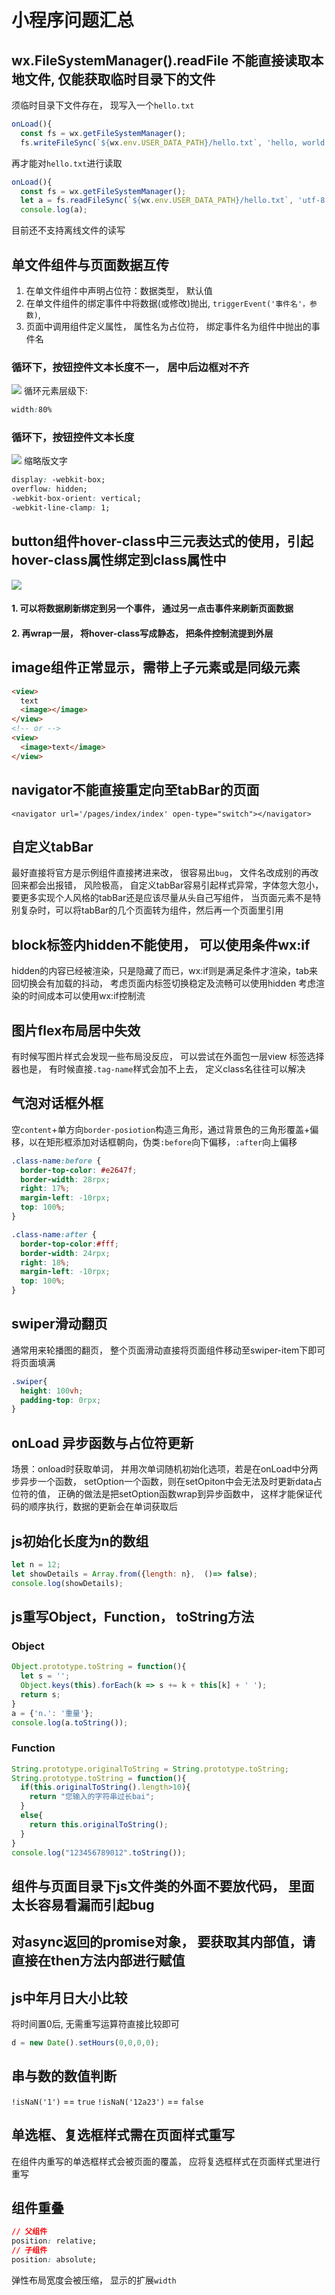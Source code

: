 # 小程序问题汇总

## wx.FileSystemManager().readFile 不能直接读取本地文件, 仅能获取临时目录下的文件
须临时目录下文件存在， 现写入一个`hello.txt`
```js
onLoad(){    
  const fs = wx.getFileSystemManager();
  fs.writeFileSync(`${wx.env.USER_DATA_PATH}/hello.txt`, 'hello, world', 'utf8');
```
再才能对`hello.txt`进行读取
```js
onLoad(){    
  const fs = wx.getFileSystemManager();
  let a = fs.readFileSync(`${wx.env.USER_DATA_PATH}/hello.txt`, 'utf-8');
  console.log(a);
```
目前还不支持离线文件的读写

## 单文件组件与页面数据互传
1. 在单文件组件中声明占位符：数据类型， 默认值
2. 在单文件组件的绑定事件中将数据(或修改)抛出, `triggerEvent('事件名'，参数)`, 
3. 页面中调用组件定义属性， 属性名为占位符， 绑定事件名为组件中抛出的事件名


### 循环下，按钮控件文本长度不一， 居中后边框对不齐
![](https://wuchengwei.icu/wp-content/uploads/2020/06/button-width-diff-246x300.png)
循环元素层级下: 
```css
width:80%
```
### 循环下，按钮控件文本长度
![](https://wuchengwei.icu/wp-content/uploads/2020/06/text-too-long-195x300.png)
缩略版文字
  ```css
  display: -webkit-box;
  overflow: hidden;            
  -webkit-box-orient: vertical;
  -webkit-line-clamp: 1;
```

## button组件hover-class中三元表达式的使用，引起hover-class属性绑定到class属性中
![](https://wuchengwei.icu/wp-content/uploads/2020/06/miniprogram-button-hover-class-bug-300x70.png)
#### 1. 可以将数据刷新绑定到另一个事件， 通过另一点击事件来刷新页面数据
#### 2. 再wrap一层， 将hover-class写成静态， 把条件控制流提到外层


## image组件正常显示，需带上子元素或是同级元素
```html
<view>
  text
  <image></image>
</view>
<!-- or -->
<view>
  <image>text</image>
</view>
```


## navigator不能直接重定向至tabBar的页面
```
<navigator url='/pages/index/index' open-type="switch"></navigator>
```

## 自定义tabBar
最好直接将官方是示例组件直接拷进来改， 很容易出`bug`， 文件名改成别的再改回来都会出报错， 风险极高，
自定义tabBar容易引起样式异常，字体忽大忽小，要更多实现个人风格的tabBar还是应该尽量从头自己写组件， 当页面元素不是特别复杂时，可以将tabBar的几个页面转为组件，然后再一个页面里引用

## block标签内hidden不能使用， 可以使用条件wx:if
hidden的内容已经被渲染，只是隐藏了而已，wx:if则是满足条件才渲染，tab来回切换会有加载的抖动，
考虑页面内标签切换稳定及流畅可以使用hidden
考虑渲染的时间成本可以使用wx:if控制流

## 图片flex布局居中失效
有时候写图片样式会发现一些布局没反应， 可以尝试在外面包一层view
标签选择器也是， 有时候直接`.tag-name`样式会加不上去， 定义class名往往可以解决

## 气泡对话框外框
空`content`+单方向`border-posiotion`构造三角形，通过背景色的三角形覆盖+偏移，以在矩形框添加对话框朝向，伪类`:before`向下偏移，`:after`向上偏移
```css
.class-name:before {
  border-top-color: #e2647f;
  border-width: 28rpx;
  right: 17%;
  margin-left: -10rpx;
  top: 100%;
}

.class-name:after {
  border-top-color:#fff;
  border-width: 24rpx;
  right: 18%;
  margin-left: -10rpx;
  top: 100%;
}
```

## swiper滑动翻页
通常用来轮播图的翻页， 整个页面滑动直接将页面组件移动至swiper-item下即可
将页面填满
```css
.swiper{
  height: 100vh;
  padding-top: 0rpx;
}
```


## onLoad 异步函数与占位符更新
场景：onload时获取单词， 并用次单词随机初始化选项，若是在onLoad中分两步异步一个函数， setOption一个函数，则在setOpiton中会无法及时更新data占位符的值， 正确的做法是把setOption函数wrap到异步函数中， 这样才能保证代码的顺序执行，数据的更新会在单词获取后


## js初始化长度为n的数组
```js
let n = 12;
let showDetails = Array.from({length: n},  ()=> false);
console.log(showDetails);
```

## js重写Object，Function， toString方法
### Object
```js
Object.prototype.toString = function(){
  let s = '';
  Object.keys(this).forEach(k => s += k + this[k] + ' ');
  return s;
}
a = {'n.': '重量'};
console.log(a.toString());
```
### Function
```js
String.prototype.originalToString = String.prototype.toString;
String.prototype.toString = function(){
  if(this.originalToString().length>10){
    return "您输入的字符串过长bai";
  }
  else{
    return this.originalToString();
  }
}
console.log("123456789012".toString());

```


## 组件与页面目录下js文件类的外面不要放代码， 里面太长容易看漏而引起bug

## 对async返回的promise对象， 要获取其内部值，请直接在then方法内部进行赋值

## js中年月日大小比较
将时间置0后, 无需重写运算符直接比较即可
```javascript
d = new Date().setHours(0,0,0,0);
```

## 串与数的数值判断
`!isNaN('1')` == `true`
`!isNaN('12a23')` == `false`

## 单选框、复选框样式需在页面样式重写
在组件内重写的单选框样式会被页面的覆盖， 应将复选框样式在页面样式里进行重写

## 组件重叠
```css
// 父组件
position: relative;
// 子组件
position: absolute;
```
弹性布局宽度会被压缩， 显示的扩展`width`

<!-- 2020年6月24日 17:36 -->